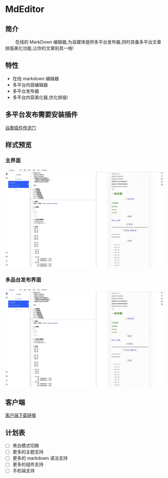# MdEditor

## 简介

&#x3000; &#x3000;在线的 MarkDown 编辑器,为自媒体提供多平台发布器,同时具备多平台文章排版美化功能,让你的文章别具一格!

## 特性

- 在线 markdown 编辑器
- 多平台内容编辑器
- 多平台发布器
- 多平台内容美化器,优化排版!

## 多平台发布需要安装插件

[谷歌插件传送门](https://chrome.google.com/webstore/detail/%E5%BE%AE%E4%BF%A1%E5%85%AC%E4%BC%97%E5%8F%B7%E5%90%8C%E6%AD%A5%E5%8A%A9%E6%89%8B/hchobocdmclopcbnibdnoafilagadion)

## 样式预览

### 主界面

![MdEditor](./docs/mdeditor-1.jpg)

### 多品台发布界面

![MdEditor](./docs/mdeditor-1.jpg)

## 客户端

[客户端下载链接](https://github.com/UvDream/MdEditor/releases)

## 计划表

- [ ] 黑白模式切换
- [ ] 更多的主题支持
- [ ] 更多的 markdown 语法支持
- [ ] 更多的组件支持
- [ ] 手机端支持
